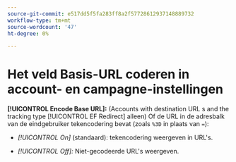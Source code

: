 ```yaml
---
source-git-commit: e517dd5f5fa283ff8a2f57728612937148889732
workflow-type: tm+mt
source-wordcount: '47'
ht-degree: 0%

---
```

# Het veld Basis-URL coderen in account- en campagne-instellingen

**[!UICONTROL Encode Base URL]:** (Accounts with destination URL s and the tracking type [!UICONTROL EF Redirect] alleen) Of de URL in de adresbalk van de eindgebruiker tekencodering bevat (zoals `%3D` in plaats van `=`):

* *[!UICONTROL On]* (standaard): tekencodering weergeven in URL&#39;s.

* *[!UICONTROL Off]:* Niet-gecodeerde URL&#39;s weergeven.
